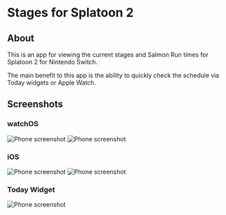 # Stages for Splatoon 2

## About

This is an app for viewing the current stages and Salmon Run times for Splatoon 2 for Nintendo Switch.

The main benefit to this app is the ability to quickly check the schedule via Today widgets or Apple Watch.

## Screenshots

### watchOS

![Phone screenshot](https://github.com/joshbirnholz/Stages-for-Splatoon-2/raw/master/Misc/watch-1.png "Phone screenshot")
![Phone screenshot](https://github.com/joshbirnholz/Stages-for-Splatoon-2/raw/master/Misc/watch-2.png "Phone screenshot")

### iOS

![Phone screenshot](https://github.com/joshbirnholz/Stages-for-Splatoon-2/raw/master/Misc/phone-1.png "Phone screenshot")
![Phone screenshot](https://github.com/joshbirnholz/Stages-for-Splatoon-2/raw/master/Misc/phone-2.png "Phone screenshot")

### Today Widget

![Phone screenshot](https://github.com/joshbirnholz/Stages-for-Splatoon-2/raw/master/Misc/widget-1.png "Phone screenshot")
